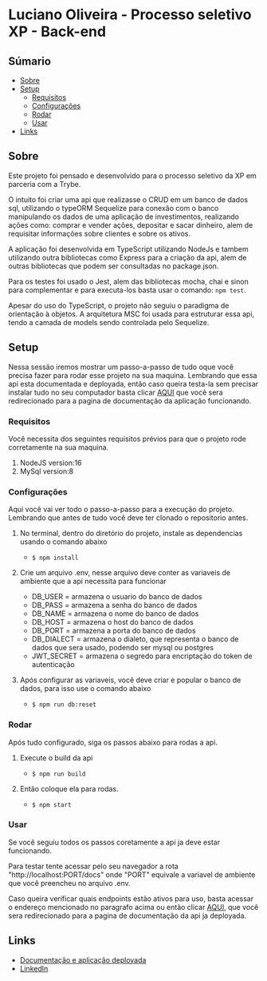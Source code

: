 # Luciano Oliveira - Processo seletivo XP - Back-end

## Súmario

- [Sobre](#sobre)
- [Setup](#setup)
    - [Requisitos](#requisitos)
    - [Configurações](#configurações)
    - [Rodar](#rodar)
    - [Usar](#usar)
- [Links](#links)

## Sobre

Este projeto foi pensado e desenvolvido para o processo seletivo da XP em parceria com a Trybe.

O intuito foi criar uma api que realizasse o CRUD em um banco de dados sql, utilizando o typeORM 
Sequelize para conexão com o banco manipulando os dados de uma aplicação de investimentos, 
realizando ações como: comprar e vender ações, depositar e sacar dinheiro,
alem de requisitar informações sobre clientes e sobre os ativos.

A aplicação foi desenvolvida em TypeScript utilizando NodeJs e tambem utilizando outra bibliotecas como
Express para a criação da api, alem de outras bibliotecas que podem ser consultadas no package.json.

Para os testes foi usado o Jest, alem das bibliotecas mocha, chai e sinon para complementar e para executa-los
basta usar o comando:    `npm test`.

Apesar do uso do TypeScript, o projeto não seguiu o paradigma de orientação à objetos. A arquitetura MSC
foi usada para estruturar essa api, tendo a camada de models sendo controlada pelo Sequelize.

## Setup

Nessa sessão iremos mostrar um passo-a-passo de tudo oque você precisa fazer para rodar esse projeto na sua maquina.
Lembrando que essa api esta documentada e deployada, então caso queira testa-la sem precisar instalar tudo no seu
computador basta clicar <a href="https://luciano-pselxp-back-end.herokuapp.com/docs/">AQUI</a> que você sera redirecionado para a pagina de documentação da aplicação funcionando.

### Requisitos

Você necessita dos seguintes requisitos prévios para que o projeto rode corretamente na sua maquina.

1. NodeJS version:16
2. MySql version:8

### Configurações

Aqui você vai ver todo o passo-a-passo para a execução do projeto.
Lembrando que antes de tudo você deve ter clonado o repositorio antes.

1. No terminal, dentro do diretório do projeto, instale as dependencias usando o comando abaixo
    + `$ npm install`

2. Crie um arquivo .env, nesse arquivo deve conter as variaveis de ambiente que a api necessita para funcionar
    + DB_USER = armazena o usuario do banco de dados
    + DB_PASS = armazena a senha do banco de dados
    + DB_NAME = armazena o nome do banco de dados
    + DB_HOST = armazena o host do banco de dados
    + DB_PORT = armazena a porta do banco de dados
    + DB_DIALECT = armazena o dialeto, que representa o banco de dados que sera usado, podendo ser mysql ou postgres
    + JWT_SECRET = armazena o segredo para encriptação do token de autenticação

3. Após configurar as variaveis, você deve criar e popular o banco de dados, para isso use o comando abaixo
    + `$ npm run db:reset`

### Rodar

Após tudo configurado, siga os passos abaixo para rodas a api.

1. Execute o build da api
    + `$ npm run build`

2. Então coloque ela para rodas.
    + `$ npm start`

### Usar

Se você seguiu todos os passos coretamente a api ja deve estar funcionando.

Para testar tente acessar pelo seu navegador a rota "http://localhost:PORT/docs" onde "PORT" equivale a variavel
de ambiente que você preencheu no arquivo .env.

Caso queira verificar quais endpoints estão ativos para uso, basta acessar o endereço mencionado no paragrafo
acima ou então clicar <a href="https://luciano-pselxp-back-end.herokuapp.com/docs/">AQUI</a>, que você sera redirecionado para a pagina de documentação da api ja deployada.

## Links

* [Documentação e aplicação deployada](https://luciano-pselxp-back-end.herokuapp.com/docs/)
* [LinkedIn](https://www.linkedin.com/in/lucianoog/)
